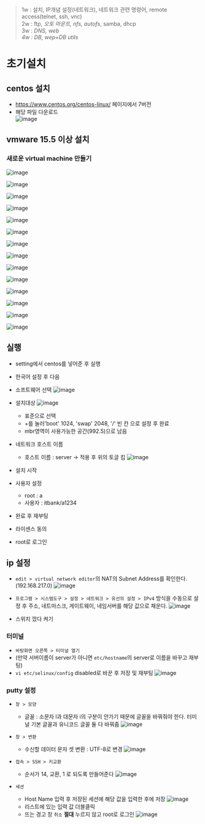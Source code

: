 > 1w : 설치, IP개념 설정(네트워크), 네트워크 관련 명령어, remote access(telnet, ssh, vnc)  
> 2w : ftp, *오토 마운트, nfs, autofs*, samba, dhcp  
> 3w : *DNS, web  
> 4w : DB, wep+DB utils*


# 초기설치
## centos 설치
* https://www.centos.org/centos-linux/ 페이지에서 7버전
* 해당 파일 다운로드  
  ![image](https://user-images.githubusercontent.com/79209568/117254727-b70d8f00-ae83-11eb-8990-3d6ed4c6b10e.png)
## vmware 15.5 이상 설치
### 새로운 virtual machine 만들기
![image](https://user-images.githubusercontent.com/79209568/117258369-dc040100-ae87-11eb-9afd-95f8350980a0.png)  
  
![image](https://user-images.githubusercontent.com/79209568/117258485-fdfd8380-ae87-11eb-86e7-8418feadf9b6.png)

![image](https://user-images.githubusercontent.com/79209568/117258515-0655be80-ae88-11eb-8ad4-ccc699c39804.png)

![image](https://user-images.githubusercontent.com/79209568/117258598-18cff800-ae88-11eb-8bc3-70f9f9ce2d24.png)

![image](https://user-images.githubusercontent.com/79209568/117258809-546ac200-ae88-11eb-855e-67e17eb04714.png)

![image](https://user-images.githubusercontent.com/79209568/117258847-6187b100-ae88-11eb-971d-647c6f1433fe.png)

![image](https://user-images.githubusercontent.com/79209568/117258906-76fcdb00-ae88-11eb-9a15-904d45dda006.png)

![image](https://user-images.githubusercontent.com/79209568/117258980-8bd96e80-ae88-11eb-844d-3fb191d0d42f.png)

![image](https://user-images.githubusercontent.com/79209568/117259011-985dc700-ae88-11eb-9e35-a12a8db965a6.png)

![image](https://user-images.githubusercontent.com/79209568/117259038-a14e9880-ae88-11eb-8a90-62b62c8b9fe6.png)

![image](https://user-images.githubusercontent.com/79209568/117259062-a90e3d00-ae88-11eb-9371-83c9b32d37c8.png)

![image](https://user-images.githubusercontent.com/79209568/117259102-b297a500-ae88-11eb-926f-61da2d126e86.png)

![image](https://user-images.githubusercontent.com/79209568/117259134-b9261c80-ae88-11eb-8994-c1490eab6e14.png)

![image](https://user-images.githubusercontent.com/79209568/117259164-bfb49400-ae88-11eb-8f7b-d03096de3921.png)

## 실행
* setting에서 centos를 넣어준 후 실행
* 한국어 설정 후 다음
* 소프트웨어 선택
  ![image](https://user-images.githubusercontent.com/79209568/117261502-2dfa5600-ae8b-11eb-92ca-114dfc480c22.png)
* 설치대상
  ![image](https://user-images.githubusercontent.com/79209568/117261653-5b470400-ae8b-11eb-8132-837f9ae6c5db.png)
  * 표준으로 선택
  * \+를 눌러'boot' 1024, 'swap' 2048, '/' 빈 칸 으로 설정 후 완료
  * mbr영역이 사용가능한 공간(992.5)으로 남음
* 네트워크 호스트 이름
  * 호스트 이름 : server → 적용 후 위의 토글 킴
  ![image](https://user-images.githubusercontent.com/79209568/117262647-7403e980-ae8c-11eb-89d1-2f2ff415d5bb.png)
* 설치 시작
* 사용자 설정
  * root : a
  * 사용자 : itbank/a1234

* 완료 후 재부팅
* 라이센스 동의
* root로 로그인

## ip 설정
* `edit > virtual network editor`의 NAT의 Subnet Address를 확인한다. (192.168.217.0)
  ![image](https://user-images.githubusercontent.com/79209568/117264922-add5ef80-ae8e-11eb-9cdc-6f8cac00529c.png)

* `프로그램 > 시스템도구 > 설정 > 네트워크 > 유선의 설정 > IPv4` 방식을 수동으로 설정 후 주소, 네트마스크, 게이트웨이, 네임서버를 해당 값으로 채운다.
  ![image](https://user-images.githubusercontent.com/79209568/117264931-b1697680-ae8e-11eb-87db-a576bf456bfd.png)
* 스위치 껐다 켜기

### 터미널
* `바탕화면 오른쪽 > 터미널 열기`
* (만약 서버이름이 server가 아니면 `etc/hostname`의 server로 이름을 바꾸고 재부팅)
* `vi etc/selinux/config` disabled로 바꾼 후 저장 및 재부팅
  ![image](https://user-images.githubusercontent.com/79209568/117265882-a95e0680-ae8f-11eb-932e-5e4d7088a74d.png)

### putty 설정
* `창 > 모양`
  * 글꼴 : 소문자 l과 대문자 i의 구분이 안가기 때문에 글꼴을 바꿔줘야 한다. 터미널 기본 글꼴과 유니코드 글꼴 둘 다 바꿔줌
    ![image](https://user-images.githubusercontent.com/79209568/117268025-d3b0c380-ae91-11eb-9636-6a14c88ebe86.png)
* `창 > 변환`
  * 수신할 데이터 문자 셋 변환 : UTF-8로 변경
    ![image](https://user-images.githubusercontent.com/79209568/117268372-2e4a1f80-ae92-11eb-83fc-fc79eb0ce2de.png)

* `접속 > SSH > 키교환`
  * 순서가 14, 교환, 1 로 되도록 만들어준다
    ![image](https://user-images.githubusercontent.com/79209568/117268661-7ff2aa00-ae92-11eb-9f03-8a3baa806317.png)

* `세션`
  * Host Name 입력 후 저장된 세션에 해당 값을 입력한 후에 저장
  ![image](https://user-images.githubusercontent.com/79209568/117268962-cea04400-ae92-11eb-87b9-087a51dcfbd6.png)
  * 리스트에 있는 입력 값 더블클릭
  * 뜨는 경고 창 `취소` **절대** 누르지 않고 root로 로그인
  ![image](https://user-images.githubusercontent.com/79209568/117269149-ff807900-ae92-11eb-823f-6bf3c1c6070e.png)
